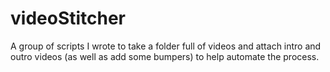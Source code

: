 # videoStitcher
A group of scripts I wrote to take a folder full of videos and attach intro and outro videos (as well as add some bumpers) to help automate the process.



